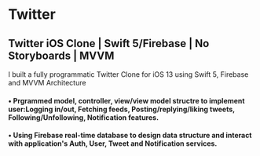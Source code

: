 # Twitter

## Twitter iOS Clone | Swift 5/Firebase | No Storyboards | MVVM

I built a fully programmatic Twitter Clone for iOS 13 using Swift 5, Firebase and MVVM Architecture

#### • Prgrammed model, controller, view/view model structre to implement user:Logging in/out,  Fetching feeds,  Posting/replying/liking tweets, Following/Unfollowing, Notification features.
#### • Using Firebase real-time database to design data structure and interact with application's Auth, User, Tweet and Notification services. 
